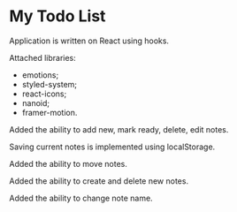 # My Todo List

Application is written on React using hooks.

Attached libraries:

- emotions;
- styled-system;
- react-icons;
- nanoid;
- framer-motion.

Added the ability to add new, mark ready, delete, edit notes.

Saving current notes is implemented using localStorage.

Added the ability to move notes.

Added the ability to create and delete new notes.

Added the ability to change note name.
